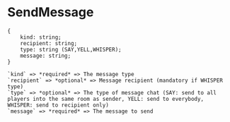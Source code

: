 # SendMessage

```
{
    kind: string;
    recipient: string;
    type: string (SAY,YELL,WHISPER);
    message: string;
}
```

    `kind` => *required* => The message type
    `recipient` => *optional* => Message recipient (mandatory if WHISPER type)
    `type` => *optional* => The type of message chat (SAY: send to all players into the same room as sender, YELL: send to everybody, WHISPER: send to recipient only)
    `message` => *required* => The message to send